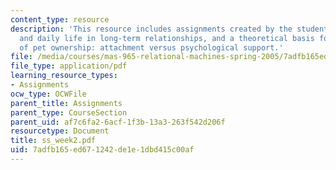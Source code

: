 ```yaml
---
content_type: resource
description: 'This resource includes assignments created by the students on interaction
  and daily life in long-term relationships, and a theoretical basis for health benefits
  of pet ownership: attachment versus psychological support.'
file: /media/courses/mas-965-relational-machines-spring-2005/7adfb165ed671242de1e1dbd415c00af_ss_week2.pdf
file_type: application/pdf
learning_resource_types:
- Assignments
ocw_type: OCWFile
parent_title: Assignments
parent_type: CourseSection
parent_uid: af7c6fa2-6acf-1f3b-13a3-263f542d206f
resourcetype: Document
title: ss_week2.pdf
uid: 7adfb165-ed67-1242-de1e-1dbd415c00af
---
```

